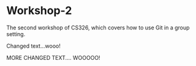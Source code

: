# Workshop-2

The second workshop of CS326, which covers how to use Git in a group setting.

Changed text...wooo!

MORE CHANGED TEXT.... WOOOOO!
